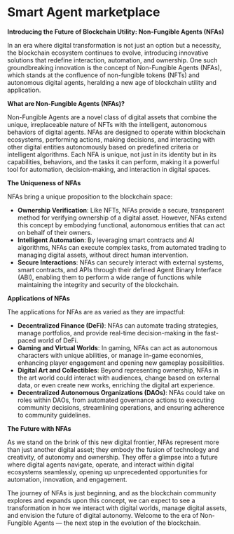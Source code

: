 # Smart Agent marketplace

**Introducing the Future of Blockchain Utility: Non-Fungible Agents (NFAs)**

In an era where digital transformation is not just an option but a necessity, the blockchain ecosystem continues to evolve, introducing innovative solutions that redefine interaction, automation, and ownership. One such groundbreaking innovation is the concept of Non-Fungible Agents (NFAs), which stands at the confluence of non-fungible tokens (NFTs) and autonomous digital agents, heralding a new age of blockchain utility and application.

**What are Non-Fungible Agents (NFAs)?**

Non-Fungible Agents are a novel class of digital assets that combine the unique, irreplaceable nature of NFTs with the intelligent, autonomous behaviors of digital agents. NFAs are designed to operate within blockchain ecosystems, performing actions, making decisions, and interacting with other digital entities autonomously based on predefined criteria or intelligent algorithms. Each NFA is unique, not just in its identity but in its capabilities, behaviors, and the tasks it can perform, making it a powerful tool for automation, decision-making, and interaction in digital spaces.

**The Uniqueness of NFAs**

NFAs bring a unique proposition to the blockchain space:

* **Ownership Verification**: Like NFTs, NFAs provide a secure, transparent method for verifying ownership of a digital asset. However, NFAs extend this concept by embodying functional, autonomous entities that can act on behalf of their owners.
* **Intelligent Automation**: By leveraging smart contracts and AI algorithms, NFAs can execute complex tasks, from automated trading to managing digital assets, without direct human intervention.
* **Secure Interactions**: NFAs can securely interact with external systems, smart contracts, and APIs through their defined Agent Binary Interface (ABI), enabling them to perform a wide range of functions while maintaining the integrity and security of the blockchain.

**Applications of NFAs**

The applications for NFAs are as varied as they are impactful:

* **Decentralized Finance (DeFi)**: NFAs can automate trading strategies, manage portfolios, and provide real-time decision-making in the fast-paced world of DeFi.
* **Gaming and Virtual Worlds**: In gaming, NFAs can act as autonomous characters with unique abilities, or manage in-game economies, enhancing player engagement and opening new gameplay possibilities.
* **Digital Art and Collectibles**: Beyond representing ownership, NFAs in the art world could interact with audiences, change based on external data, or even create new works, enriching the digital art experience.
* **Decentralized Autonomous Organizations (DAOs)**: NFAs could take on roles within DAOs, from automated governance actions to executing community decisions, streamlining operations, and ensuring adherence to community guidelines.

**The Future with NFAs**

As we stand on the brink of this new digital frontier, NFAs represent more than just another digital asset; they embody the fusion of technology and creativity, of autonomy and ownership. They offer a glimpse into a future where digital agents navigate, operate, and interact within digital ecosystems seamlessly, opening up unprecedented opportunities for automation, innovation, and engagement.

The journey of NFAs is just beginning, and as the blockchain community explores and expands upon this concept, we can expect to see a transformation in how we interact with digital worlds, manage digital assets, and envision the future of digital autonomy. Welcome to the era of Non-Fungible Agents — the next step in the evolution of the blockchain.
